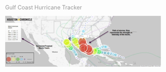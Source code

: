 <br />
<br />
<span style="color: #999999; font-size: large;">Gulf Coast Hurricane Tracker</span><br />
<br />
<img src="https://raw.githubusercontent.com/Jdharden/HChronProjects/master/HouHurricanes/Hurricane_App.jpg" alt="Ticktock">
